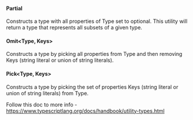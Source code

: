 #### Partial<Type>
Constructs a type with all properties of Type set to optional. This utility will return a type that represents all subsets of a given type.

#### Omit<Type, Keys> 
Constructs a type by picking all properties from Type and then removing Keys (string literal or union of string literals). 

#### Pick<Type, Keys>
Constructs a type by picking the set of properties Keys (string literal or union of string literals) from Type.

Follow this doc to more info - https://www.typescriptlang.org/docs/handbook/utility-types.html